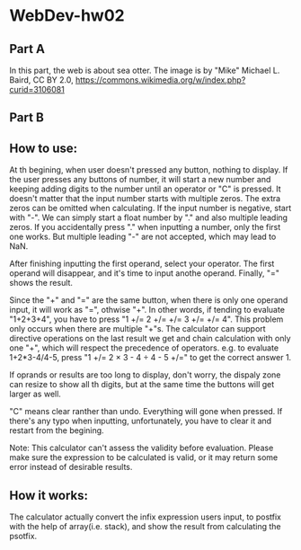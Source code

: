 # WebDev-hw02

## Part A
In this part, the web is about sea otter. The image is by "Mike" Michael L. Baird, CC BY 2.0, https://commons.wikimedia.org/w/index.php?curid=3106081 


## Part B

## How to use:
At th begining, when user doesn't pressed any button, nothing to display.
If the user presses any buttons of number, it will start a new number and keeping adding digits to the number until an operator or "C" is pressed.
It doesn't matter that the input number starts with multiple zeros. The extra zeros can be omitted when calculating. If the input number is negative, start with "-". We can simply start a float number by "." and also multiple leading zeros. If you accidentally press "." when inputting a number, only the first one works.
But multiple leading "-" are not accepted, which may lead to NaN.

After finishing inputting the first operand, select your operator. The first operand will disappear, and it's time to input anothe operand. Finally, "=" shows the result.

Since the "+" and "=" are the same button, when there is only one operand input, it will work as "=", othwise "+". In other words, if tending to evaluate "1+2+3+4", you have to press "1 +/= 2 +/= +/= 3 +/= +/= 4". This problem only occurs when there are multiple "+"s. The calculator can support directive operations on the last result we get and chain calculation with only one "+", which will respect the precedence of operators. e.g. to evaluate 1+2*3-4/4-5, press "1 +/= 2 × 3 - 4 ÷ 4 - 5 +/=" to get the correct answer 1.

If oprands or results are too long to display, don't worry, the dispaly zone can resize to show all th digits, but at the same time the buttons will get larger as well.

"C" means clear ranther than undo. Everything will gone when pressed. If there's any typo when inputting, unfortunately, you have to clear it and restart from the begining.

Note: This calculator can't assess the validity before evaluation. Please make sure the expression to be calculated is valid, or it may return some error instead of desirable results.

## How it works:
The calculator actually convert the infix expression users input, to postfix with the help of array(i.e. stack), and show the result from calculating the psotfix.
